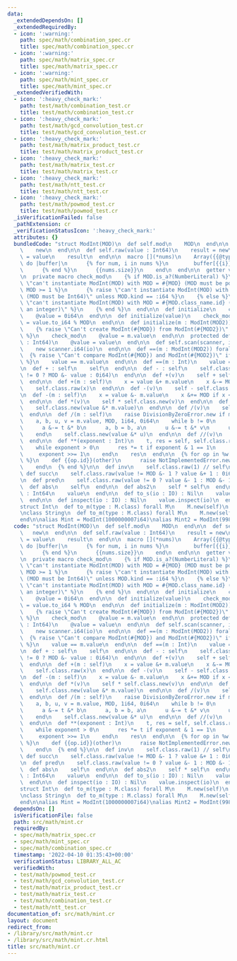 ```yaml
---
data:
  _extendedDependsOn: []
  _extendedRequiredBy:
  - icon: ':warning:'
    path: spec/math/combination_spec.cr
    title: spec/math/combination_spec.cr
  - icon: ':warning:'
    path: spec/math/matrix_spec.cr
    title: spec/math/matrix_spec.cr
  - icon: ':warning:'
    path: spec/math/mint_spec.cr
    title: spec/math/mint_spec.cr
  _extendedVerifiedWith:
  - icon: ':heavy_check_mark:'
    path: test/math/combination_test.cr
    title: test/math/combination_test.cr
  - icon: ':heavy_check_mark:'
    path: test/math/gcd_convolution_test.cr
    title: test/math/gcd_convolution_test.cr
  - icon: ':heavy_check_mark:'
    path: test/math/matrix_product_test.cr
    title: test/math/matrix_product_test.cr
  - icon: ':heavy_check_mark:'
    path: test/math/matrix_test.cr
    title: test/math/matrix_test.cr
  - icon: ':heavy_check_mark:'
    path: test/math/ntt_test.cr
    title: test/math/ntt_test.cr
  - icon: ':heavy_check_mark:'
    path: test/math/powmod_test.cr
    title: test/math/powmod_test.cr
  _isVerificationFailed: false
  _pathExtension: cr
  _verificationStatusIcon: ':heavy_check_mark:'
  attributes: {}
  bundledCode: "struct ModInt(MOD)\n  def self.mod\n    MOD\n  end\n\n  def self.zero\n\
    \    new\n  end\n\n  def self.raw(value : Int64)\n    result = new\n    result.value\
    \ = value\n    result\n  end\n\n  macro [](*nums)\n    Array({{@type}}).build({{nums.size}})\
    \ do |buffer|\n      {% for num, i in nums %}\n        buffer[{{i}}] = {{@type}}.new({{num}})\n\
    \      {% end %}\n      {{nums.size}}\n    end\n  end\n\n  getter value : Int64\n\
    \n  private macro check_mod\n    {% if MOD.is_a?(NumberLiteral) %}\n      {% raise\
    \ \"can't instantiate ModInt(MOD) with MOD = #{MOD} (MOD must be positive)\" unless\
    \ MOD >= 1 %}\n      {% raise \"can't instantiate ModInt(MOD) with MOD = #{MOD.kind}\
    \ (MOD must be Int64)\" unless MOD.kind == :i64 %}\n    {% else %}\n      {% raise\
    \ \"can't instantiate ModInt(MOD) with MOD = #{MOD.class_name.id} (MOD must be\
    \ an integer)\" %}\n    {% end %}\n  end\n\n  def initialize\n    check_mod\n\
    \    @value = 0i64\n  end\n\n  def initialize(value)\n    check_mod\n    @value\
    \ = value.to_i64 % MOD\n  end\n\n  def initialize(m : ModInt(MOD2)) forall MOD2\n\
    \    {% raise \"Can't create ModInt(#{MOD}) from ModInt(#{MOD2})\" if MOD != MOD2\
    \ %}\n    check_mod\n    @value = m.value\n  end\n\n  protected def value=(value\
    \ : Int64)\n    @value = value\n  end\n\n  def self.scan(scanner, io : IO) : self\n\
    \    new scanner.i64(io)\n  end\n\n  def ==(m : ModInt(MOD2)) forall MOD2\n  \
    \  {% raise \"Can't compare ModInt(#{MOD}) and ModInt(#{MOD2})\" if MOD != MOD2\
    \ %}\n    value == m.value\n  end\n\n  def ==(m : Int)\n    value == m\n  end\n\
    \n  def + : self\n    self\n  end\n\n  def - : self\n    self.class.raw(value\
    \ != 0 ? MOD &- value : 0i64)\n  end\n\n  def +(v)\n    self + self.class.new(v)\n\
    \  end\n\n  def +(m : self)\n    x = value &+ m.value\n    x &-= MOD if x >= MOD\n\
    \    self.class.raw(x)\n  end\n\n  def -(v)\n    self - self.class.new(v)\n  end\n\
    \n  def -(m : self)\n    x = value &- m.value\n    x &+= MOD if x < 0\n    self.class.raw(x)\n\
    \  end\n\n  def *(v)\n    self * self.class.new(v)\n  end\n\n  def *(m : self)\n\
    \    self.class.new(value &* m.value)\n  end\n\n  def /(v)\n    self / self.class.new(v)\n\
    \  end\n\n  def /(m : self)\n    raise DivisionByZeroError.new if m.value == 0\n\
    \    a, b, u, v = m.value, MOD, 1i64, 0i64\n    while b != 0\n      t = a // b\n\
    \      a &-= t &* b\n      a, b = b, a\n      u &-= t &* v\n      u, v = v, u\n\
    \    end\n    self.class.new(value &* u)\n  end\n\n  def //(v)\n    self / v\n\
    \  end\n\n  def **(exponent : Int)\n    t, res = self, self.class.raw(1i64)\n\
    \    while exponent > 0\n      res *= t if exponent & 1 == 1\n      t *= t\n \
    \     exponent >>= 1\n    end\n    res\n  end\n\n  {% for op in %w[< <= > >=]\
    \ %}\n    def {{op.id}}(other)\n      raise NotImplementedError.new({{op}})\n\
    \    end\n  {% end %}\n\n  def inv\n    self.class.raw(1) // self\n  end\n\n \
    \ def succ\n    self.class.raw(value != MOD &- 1 ? value &+ 1 : 0i64)\n  end\n\
    \n  def pred\n    self.class.raw(value != 0 ? value &- 1 : MOD &- 1)\n  end\n\n\
    \  def abs\n    self\n  end\n\n  def abs2\n    self * self\n  end\n\n  def to_i64\
    \ : Int64\n    value\n  end\n\n  def to_s(io : IO) : Nil\n    value.to_s(io)\n\
    \  end\n\n  def inspect(io : IO) : Nil\n    value.inspect(io)\n  end\nend\n\n\
    struct Int\n  def to_m(type : M.class) forall M\n    M.new(self)\n  end\nend\n\
    \nclass String\n  def to_m(type : M.class) forall M\n    M.new(self)\n  end\n\
    end\n\nalias Mint = ModInt(1000000007i64)\nalias Mint2 = ModInt(998244353i64)\n"
  code: "struct ModInt(MOD)\n  def self.mod\n    MOD\n  end\n\n  def self.zero\n \
    \   new\n  end\n\n  def self.raw(value : Int64)\n    result = new\n    result.value\
    \ = value\n    result\n  end\n\n  macro [](*nums)\n    Array({{@type}}).build({{nums.size}})\
    \ do |buffer|\n      {% for num, i in nums %}\n        buffer[{{i}}] = {{@type}}.new({{num}})\n\
    \      {% end %}\n      {{nums.size}}\n    end\n  end\n\n  getter value : Int64\n\
    \n  private macro check_mod\n    {% if MOD.is_a?(NumberLiteral) %}\n      {% raise\
    \ \"can't instantiate ModInt(MOD) with MOD = #{MOD} (MOD must be positive)\" unless\
    \ MOD >= 1 %}\n      {% raise \"can't instantiate ModInt(MOD) with MOD = #{MOD.kind}\
    \ (MOD must be Int64)\" unless MOD.kind == :i64 %}\n    {% else %}\n      {% raise\
    \ \"can't instantiate ModInt(MOD) with MOD = #{MOD.class_name.id} (MOD must be\
    \ an integer)\" %}\n    {% end %}\n  end\n\n  def initialize\n    check_mod\n\
    \    @value = 0i64\n  end\n\n  def initialize(value)\n    check_mod\n    @value\
    \ = value.to_i64 % MOD\n  end\n\n  def initialize(m : ModInt(MOD2)) forall MOD2\n\
    \    {% raise \"Can't create ModInt(#{MOD}) from ModInt(#{MOD2})\" if MOD != MOD2\
    \ %}\n    check_mod\n    @value = m.value\n  end\n\n  protected def value=(value\
    \ : Int64)\n    @value = value\n  end\n\n  def self.scan(scanner, io : IO) : self\n\
    \    new scanner.i64(io)\n  end\n\n  def ==(m : ModInt(MOD2)) forall MOD2\n  \
    \  {% raise \"Can't compare ModInt(#{MOD}) and ModInt(#{MOD2})\" if MOD != MOD2\
    \ %}\n    value == m.value\n  end\n\n  def ==(m : Int)\n    value == m\n  end\n\
    \n  def + : self\n    self\n  end\n\n  def - : self\n    self.class.raw(value\
    \ != 0 ? MOD &- value : 0i64)\n  end\n\n  def +(v)\n    self + self.class.new(v)\n\
    \  end\n\n  def +(m : self)\n    x = value &+ m.value\n    x &-= MOD if x >= MOD\n\
    \    self.class.raw(x)\n  end\n\n  def -(v)\n    self - self.class.new(v)\n  end\n\
    \n  def -(m : self)\n    x = value &- m.value\n    x &+= MOD if x < 0\n    self.class.raw(x)\n\
    \  end\n\n  def *(v)\n    self * self.class.new(v)\n  end\n\n  def *(m : self)\n\
    \    self.class.new(value &* m.value)\n  end\n\n  def /(v)\n    self / self.class.new(v)\n\
    \  end\n\n  def /(m : self)\n    raise DivisionByZeroError.new if m.value == 0\n\
    \    a, b, u, v = m.value, MOD, 1i64, 0i64\n    while b != 0\n      t = a // b\n\
    \      a &-= t &* b\n      a, b = b, a\n      u &-= t &* v\n      u, v = v, u\n\
    \    end\n    self.class.new(value &* u)\n  end\n\n  def //(v)\n    self / v\n\
    \  end\n\n  def **(exponent : Int)\n    t, res = self, self.class.raw(1i64)\n\
    \    while exponent > 0\n      res *= t if exponent & 1 == 1\n      t *= t\n \
    \     exponent >>= 1\n    end\n    res\n  end\n\n  {% for op in %w[< <= > >=]\
    \ %}\n    def {{op.id}}(other)\n      raise NotImplementedError.new({{op}})\n\
    \    end\n  {% end %}\n\n  def inv\n    self.class.raw(1) // self\n  end\n\n \
    \ def succ\n    self.class.raw(value != MOD &- 1 ? value &+ 1 : 0i64)\n  end\n\
    \n  def pred\n    self.class.raw(value != 0 ? value &- 1 : MOD &- 1)\n  end\n\n\
    \  def abs\n    self\n  end\n\n  def abs2\n    self * self\n  end\n\n  def to_i64\
    \ : Int64\n    value\n  end\n\n  def to_s(io : IO) : Nil\n    value.to_s(io)\n\
    \  end\n\n  def inspect(io : IO) : Nil\n    value.inspect(io)\n  end\nend\n\n\
    struct Int\n  def to_m(type : M.class) forall M\n    M.new(self)\n  end\nend\n\
    \nclass String\n  def to_m(type : M.class) forall M\n    M.new(self)\n  end\n\
    end\n\nalias Mint = ModInt(1000000007i64)\nalias Mint2 = ModInt(998244353i64)\n"
  dependsOn: []
  isVerificationFile: false
  path: src/math/mint.cr
  requiredBy:
  - spec/math/matrix_spec.cr
  - spec/math/mint_spec.cr
  - spec/math/combination_spec.cr
  timestamp: '2022-04-10 01:35:43+00:00'
  verificationStatus: LIBRARY_ALL_AC
  verifiedWith:
  - test/math/powmod_test.cr
  - test/math/gcd_convolution_test.cr
  - test/math/matrix_product_test.cr
  - test/math/matrix_test.cr
  - test/math/combination_test.cr
  - test/math/ntt_test.cr
documentation_of: src/math/mint.cr
layout: document
redirect_from:
- /library/src/math/mint.cr
- /library/src/math/mint.cr.html
title: src/math/mint.cr
---
```

